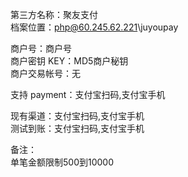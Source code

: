 ﻿第三方名称：聚友支付  
档案位置：php@60.245.62.221\juyoupay  

商户号：商户号  
商户密钥 KEY：MD5商户秘钥  
商户交易帐号：无  

支持 payment：支付宝扫码,支付宝手机  

现有渠道：支付宝扫码,支付宝手机  
测试到账：支付宝扫码,支付宝手机  

备注：  
单笔金额限制500到10000  
